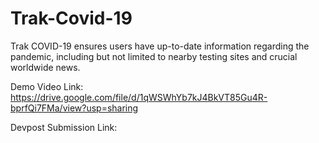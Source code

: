 # Trak-Covid-19
Trak COVID-19 ensures users have up-to-date information regarding the pandemic, including but not limited to nearby testing sites and crucial worldwide news.

Demo Video Link:
https://drive.google.com/file/d/1qWSWhYb7kJ4BkVT85Gu4R-bprfQi7FMa/view?usp=sharing

Devpost Submission Link:
